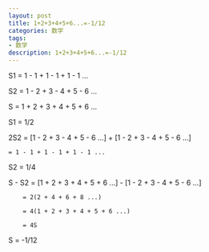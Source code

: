 ```yaml
---
layout: post
title: 1+2+3+4+5+6...=-1/12 
categories: 数学 
tags:
- 数学
description: 1+2+3+4+5+6...=-1/12
---
```


S1 = 1 - 1 + 1 - 1 + 1 - 1 ...

S2 = 1 - 2 + 3 - 4 + 5 - 6 ...

S = 1 + 2 + 3 + 4 + 5 + 6 ...

S1 = 1/2

2S2 = [1 - 2 + 3 - 4 + 5 - 6 ...] + [1 - 2 + 3 - 4 + 5 - 6 ...]

    = 1 - 1 + 1 - 1 + 1 - 1 ...
    
S2 = 1/4

S - S2 = [1 + 2 + 3 + 4 + 5 + 6 ...] - [1 - 2 + 3 - 4 + 5 - 6 ...]

		= 2(2 + 4 + 6 + 8 ...)
		
		= 4(1 + 2 + 3 + 4 + 5 + 6 ...)
		
		= 4S
		
S = -1/12
